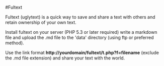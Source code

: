 #Fultext 

Fultext (uglytext) is a quick way to save and share a text with others and retain ownership of your own text. 

Install fultext on your server (PHP 5.3 or later required) write a markdown file and upload the .md file to the 'data' directory (using ftp or preferred method).

Use the link format **http://yourdomain/fultext/t.php?f=filename** (exclude the .md file extension) and share your text with the world.


